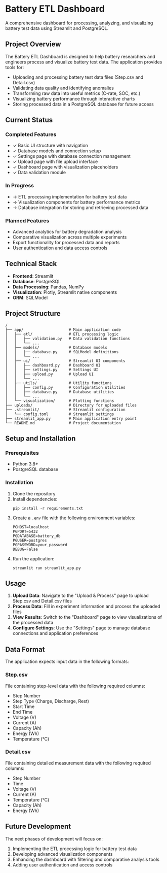 # Battery ETL Dashboard

A comprehensive dashboard for processing, analyzing, and visualizing battery test data using Streamlit and PostgreSQL.

## Project Overview

The Battery ETL Dashboard is designed to help battery researchers and engineers process and visualize battery test data. The application provides tools for:

- Uploading and processing battery test data files (Step.csv and Detail.csv)
- Validating data quality and identifying anomalies
- Transforming raw data into useful metrics (C-rate, SOC, etc.)
- Visualizing battery performance through interactive charts
- Storing processed data in a PostgreSQL database for future access

## Current Status

### Completed Features
- ✓ Basic UI structure with navigation
- ✓ Database models and connection setup
- ✓ Settings page with database connection management
- ✓ Upload page with file upload interface
- ✓ Dashboard page with visualization placeholders
- ✓ Data validation module

### In Progress
- → ETL processing implementation for battery test data
- → Visualization components for battery performance metrics
- → Database integration for storing and retrieving processed data

### Planned Features
- Advanced analytics for battery degradation analysis
- Comparative visualization across multiple experiments
- Export functionality for processed data and reports
- User authentication and data access controls

## Technical Stack

- **Frontend**: Streamlit
- **Database**: PostgreSQL
- **Data Processing**: Pandas, NumPy
- **Visualization**: Plotly, Streamlit native components
- **ORM**: SQLModel

## Project Structure

```
/
├── app/                    # Main application code
│   ├── etl/                # ETL processing logic
│   │   ├── validation.py   # Data validation functions
│   │   └── ...
│   ├── models/             # Database models
│   │   ├── database.py     # SQLModel definitions
│   │   └── ...
│   ├── ui/                 # Streamlit UI components
│   │   ├── dashboard.py    # Dashboard UI
│   │   ├── settings.py     # Settings UI
│   │   ├── upload.py       # Upload UI
│   │   └── ...
│   ├── utils/              # Utility functions
│   │   ├── config.py       # Configuration utilities
│   │   ├── database.py     # Database utilities
│   │   └── ...
│   └── visualization/      # Plotting functions
├── uploads/                # Directory for uploaded files
├── .streamlit/             # Streamlit configuration
│   └── config.toml         # Streamlit settings
├── streamlit_app.py        # Main application entry point
└── README.md               # Project documentation
```

## Setup and Installation

### Prerequisites
- Python 3.8+
- PostgreSQL database

### Installation
1. Clone the repository
2. Install dependencies:
   ```
   pip install -r requirements.txt
   ```
3. Create a `.env` file with the following environment variables:
   ```
   PGHOST=localhost
   PGPORT=5432
   PGDATABASE=battery_db
   PGUSER=postgres
   PGPASSWORD=your_password
   DEBUG=False
   ```
4. Run the application:
   ```
   streamlit run streamlit_app.py
   ```

## Usage

1. **Upload Data**: Navigate to the "Upload & Process" page to upload Step.csv and Detail.csv files
2. **Process Data**: Fill in experiment information and process the uploaded files
3. **View Results**: Switch to the "Dashboard" page to view visualizations of the processed data
4. **Configure Settings**: Use the "Settings" page to manage database connections and application preferences

## Data Format

The application expects input data in the following formats:

### Step.csv
File containing step-level data with the following required columns:
- Step Number
- Step Type (Charge, Discharge, Rest)
- Start Time
- End Time
- Voltage (V)
- Current (A)
- Capacity (Ah)
- Energy (Wh)
- Temperature (°C)

### Detail.csv
File containing detailed measurement data with the following required columns:
- Step Number
- Time
- Voltage (V)
- Current (A)
- Temperature (°C)
- Capacity (Ah)
- Energy (Wh)

## Future Development

The next phases of development will focus on:
1. Implementing the ETL processing logic for battery test data
2. Developing advanced visualization components
3. Enhancing the dashboard with filtering and comparative analysis tools
4. Adding user authentication and access controls